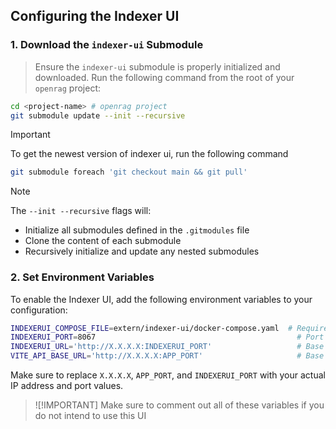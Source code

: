 ## Configuring the Indexer UI

### 1. Download the `indexer-ui` Submodule
> Ensure the `indexer-ui` submodule is properly initialized and downloaded. Run the following command from the root of your `openrag` project:

```bash
cd <project-name> # openrag project
git submodule update --init --recursive
```
> [!IMPORTANT]
> To get the newest version of indexer ui, run the following command
```bash
git submodule foreach 'git checkout main && git pull'
```

> [!Note]
> The `--init --recursive` flags will:
>
> * Initialize all submodules defined in the `.gitmodules` file
> * Clone the content of each submodule
> * Recursively initialize and update any nested submodules

### 2. Set Environment Variables

To enable the Indexer UI, add the following environment variables to your configuration:

```bash
INDEXERUI_COMPOSE_FILE=extern/indexer-ui/docker-compose.yaml  # Required path to the docker-compose file
INDEXERUI_PORT=8067                                             # Port to expose the Indexer UI (default is 3042)
INDEXERUI_URL='http://X.X.X.X:INDEXERUI_PORT'                   # Base URL of the Indexer UI (required to prevent CORS issues)
VITE_API_BASE_URL='http://X.X.X.X:APP_PORT'                     # Base URL of your FastAPI backend. Used by the frondend

```

Make sure to replace `X.X.X.X`, `APP_PORT`, and `INDEXERUI_PORT` with your actual IP address and port values.

> ![!IMPORTANT]
> Make sure to comment out all of these variables if you do not intend to use this UI